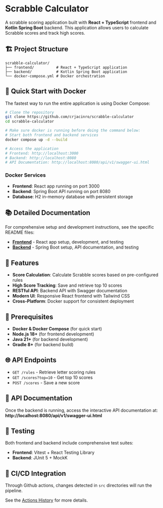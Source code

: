 # Scrabble Calculator

A scrabble scoring application built with **React + TypeScript** frontend and **Kotlin Spring Boot** backend. This application allows users to calculate Scrabble scores and track high scores.

## 🏗️ Project Structure

```
scrabble-calculator/
├── frontend/          # React + TypeScript application
├── backend/           # Kotlin Spring Boot application
└── docker-compose.yml # Docker orchestration
```

## 🚀 Quick Start with Docker

The fastest way to run the entire application is using Docker Compose:

```bash
# Clone the repository
git clone https://github.com/crjacinro/scrabble-calculator
cd scrabble-calculator

# Make sure docker is running before doing the command below:
# Start both frontend and backend services
docker compose up -d --build

# Access the application
# Frontend: http://localhost:3000
# Backend: http://localhost:8080
# API Documentation: http://localhost:8080/api/v1/swagger-ui.html
```

### Docker Services

- **Frontend**: React app running on port 3000
- **Backend**: Spring Boot API running on port 8080
- **Database**: H2 in-memory database with persistent storage

## 📚 Detailed Documentation

For comprehensive setup and development instructions, see the specific README files:

- **[Frontend](./frontend)** - React app setup, development, and testing
- **[Backend](./backend)** - Spring Boot setup, API documentation, and testing

## 🎯 Features

- **Score Calculation**: Calculate Scrabble scores based on pre-configured rules
- **High Score Tracking**: Save and retrieve top 10 scores
- **RESTful API**: Backend API with Swagger documentation
- **Modern UI**: Responsive React frontend with Tailwind CSS
- **Cross-Platform**: Docker support for consistent deployment

## 🔧 Prerequisites

- **Docker & Docker Compose** (for quick start)
- **Node.js 18+** (for frontend development)
- **Java 21+** (for backend development)
- **Gradle 8+** (for backend build)

## 🌐 API Endpoints

- `GET /rules` - Retrieve letter scoring rules
- `GET /scores?top=10` - Get top 10 scores
- `POST /scores` - Save a new score

## 📖 API Documentation

Once the backend is running, access the interactive API documentation at:
**http://localhost:8080/api/v1/swagger-ui.html**

## 🧪 Testing

Both frontend and backend include comprehensive test suites:

- **Frontend**: Vitest + React Testing Library
- **Backend**: JUnit 5 + MockK

## 🤖 CI/CD Integration

Through Github actions, changes detected in `src` directories will run the pipeline.

See the [Actions History](https://github.com/crjacinro/scrabble-calculator/actions) for more details.